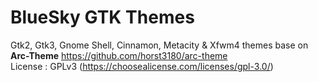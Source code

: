 # BlueSky GTK Themes
Gtk2, Gtk3, Gnome Shell, Cinnamon, Metacity & Xfwm4 themes base on <b>Arc-Theme</b> https://github.com/horst3180/arc-theme </br>
License : GPLv3 (https://choosealicense.com/licenses/gpl-3.0/)</br>
